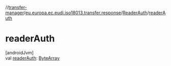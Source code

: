 //[transfer-manager](../../../index.md)/[eu.europa.ec.eudi.iso18013.transfer.response](../index.md)/[ReaderAuth](index.md)/[readerAuth](reader-auth.md)

# readerAuth

[androidJvm]\
val [readerAuth](reader-auth.md): [ByteArray](https://kotlinlang.org/api/latest/jvm/stdlib/kotlin-stdlib/kotlin/-byte-array/index.html)
